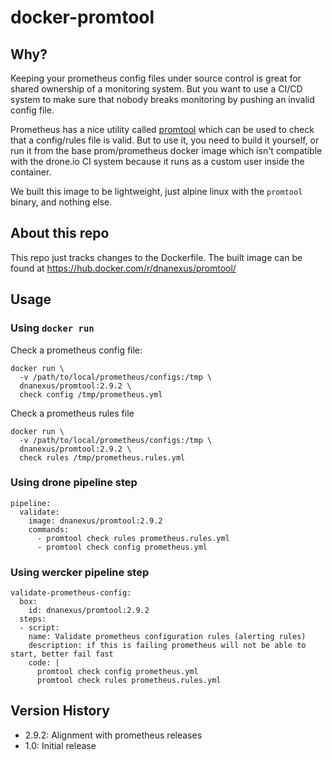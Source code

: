 # docker-promtool

## Why?

Keeping your prometheus config files under source control is great for shared ownership of a monitoring system.  But you want to use a CI/CD system to make sure that nobody breaks monitoring by pushing an invalid config file.

Prometheus has a nice utility called [promtool](https://prometheus.io/docs/prometheus/latest/configuration/recording_rules/#syntax-checking-rules) which can be used to check that a config/rules file is valid.  But to use it, you need to build it yourself, or run it from the base prom/prometheus docker image which isn't compatible with the drone.io CI system because it runs as a custom user inside the container.

We built this image to be lightweight, just alpine linux with the `promtool` binary, and nothing else.

## About this repo

This repo just tracks changes to the Dockerfile.  The built image can be found at https://hub.docker.com/r/dnanexus/promtool/

## Usage

### Using `docker run`

Check a prometheus config file:

```
docker run \
  -v /path/to/local/prometheus/configs:/tmp \
  dnanexus/promtool:2.9.2 \
  check config /tmp/prometheus.yml
```

Check a prometheus rules file

```
docker run \
  -v /path/to/local/prometheus/configs:/tmp \
  dnanexus/promtool:2.9.2 \
  check rules /tmp/prometheus.rules.yml
```

### Using drone pipeline step

```
pipeline:
  validate:
    image: dnanexus/promtool:2.9.2
    commands:
      - promtool check rules prometheus.rules.yml
      - promtool check config prometheus.yml
```

### Using wercker pipeline step

```
validate-prometheus-config:
  box:
    id: dnanexus/promtool:2.9.2
  steps:
  - script:
    name: Validate prometheus configuration rules (alerting rules)
    description: if this is failing prometheus will not be able to start, better fail fast
    code: |
      promtool check config prometheus.yml
      promtool check rules prometheus.rules.yml
```

## Version History

* 2.9.2: Alignment with prometheus releases
* 1.0: Initial release

